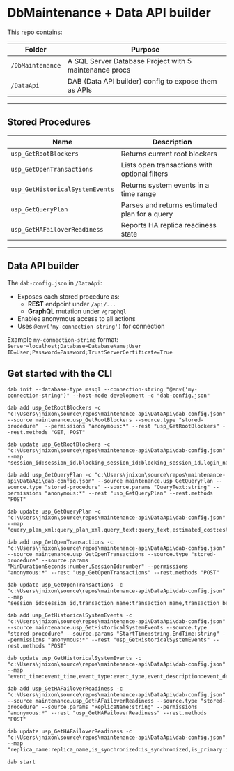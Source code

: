 # DbMaintenance + Data API builder

This repo contains:

| Folder         | Purpose                                                  |
|----------------|----------------------------------------------------------|
| `/DbMaintenance` | A SQL Server Database Project with 5 maintenance procs |
| `/DataApi`       | DAB (Data API builder) config to expose them as APIs   |

---

## Stored Procedures

| Name                           | Description                                      |
|--------------------------------|--------------------------------------------------|
| `usp_GetRootBlockers`          | Returns current root blockers                   |
| `usp_GetOpenTransactions`      | Lists open transactions with optional filters   |
| `usp_GetHistoricalSystemEvents`| Returns system events in a time range           |
| `usp_GetQueryPlan`             | Parses and returns estimated plan for a query   |
| `usp_GetHAFailoverReadiness`   | Reports HA replica readiness state              |

---

## Data API builder

The `dab-config.json` in `/DataApi`:

- Exposes each stored procedure as:
  - **REST** endpoint under `/api/...`
  - **GraphQL** mutation under `/graphql`
- Enables anonymous access to all actions
- Uses `@env('my-connection-string')` for connection

Example `my-connection-string` format:
`Server=localhost;Database=DatabaseName;User ID=User;Password=Password;TrustServerCertificate=True`

## Get started with the CLI

```text
dab init --database-type mssql --connection-string "@env('my-connection-string')" --host-mode development -c "dab-config.json"

dab add usp_GetRootBlockers -c "c:\Users\jnixon\source\repos\maintenance-api\DataApi\dab-config.json" --source maintenance.usp_GetRootBlockers --source.type "stored-procedure"  --permissions "anonymous:*" --rest "usp_GetRootBlockers" --rest.methods "GET, POST"

dab update usp_GetRootBlockers -c "c:\Users\jnixon\source\repos\maintenance-api\DataApi\dab-config.json" --map "session_id:session_id,blocking_session_id:blocking_session_id,login_name:login_name,program_name:program_name,login_time:login_time"

dab add usp_GetQueryPlan -c "c:\Users\jnixon\source\repos\maintenance-api\DataApi\dab-config.json" --source maintenance.usp_GetQueryPlan --source.type "stored-procedure" --source.params "QueryText:string" --permissions "anonymous:*" --rest "usp_GetQueryPlan" --rest.methods "POST"

dab update usp_GetQueryPlan -c "c:\Users\jnixon\source\repos\maintenance-api\DataApi\dab-config.json" --map "query_plan_xml:query_plan_xml,query_text:query_text,estimated_cost:estimated_cost"

dab add usp_GetOpenTransactions -c "c:\Users\jnixon\source\repos\maintenance-api\DataApi\dab-config.json" --source maintenance.usp_GetOpenTransactions --source.type "stored-procedure" --source.params "MinDurationSeconds:number,SessionId:number" --permissions "anonymous:*" --rest "usp_GetOpenTransactions" --rest.methods "POST"

dab update usp_GetOpenTransactions -c "c:\Users\jnixon\source\repos\maintenance-api\DataApi\dab-config.json" --map "session_id:session_id,transaction_name:transaction_name,transaction_begin_time:transaction_begin_time,transaction_state:transaction_state,transaction_log_space_used_mb:transaction_log_space_used_mb"

dab add usp_GetHistoricalSystemEvents -c "c:\Users\jnixon\source\repos\maintenance-api\DataApi\dab-config.json" --source maintenance.usp_GetHistoricalSystemEvents --source.type "stored-procedure" --source.params "StartTime:string,EndTime:string" --permissions "anonymous:*" --rest "usp_GetHistoricalSystemEvents" --rest.methods "POST"

dab update usp_GetHistoricalSystemEvents -c "c:\Users\jnixon\source\repos\maintenance-api\DataApi\dab-config.json" --map "event_time:event_time,event_type:event_type,event_description:event_description"

dab add usp_GetHAFailoverReadiness -c "c:\Users\jnixon\source\repos\maintenance-api\DataApi\dab-config.json" --source maintenance.usp_GetHAFailoverReadiness --source.type "stored-procedure" --source.params "ReplicaName:string" --permissions "anonymous:*" --rest "usp_GetHAFailoverReadiness" --rest.methods "POST"

dab update usp_GetHAFailoverReadiness -c "c:\Users\jnixon\source\repos\maintenance-api\DataApi\dab-config.json" --map "replica_name:replica_name,is_synchronized:is_synchronized,is_primary:is_primary,failover_readiness_state:failover_readiness_state"      

dab start
```